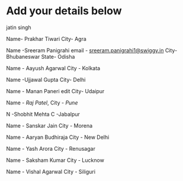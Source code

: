 # Add your details below
jatin singh

Name- Prakhar Tiwari
City- Agra

Name -Sreeram Panigrahi email - sreeram.panigrahi1@swiggy.in
City- Bhubaneswar
State- Odisha

Name - Aayush Agarwal
City - Kolkata

Name -Ujjawal Gupta
City- Delhi

Name - Manan Paneri edit
City- Udaipur

Name - *Raj Patel*, City - *Pune*

N -Shobhit Mehta
C -Jabalpur

Name - Sanskar Jain
City - Morena

Name - Aaryan Budhiraja
City - New Delhi

Name - Yash Arora
City - Renusagar

Name - Saksham Kumar
City - Lucknow

Name - Vishal Agarwal
City - Siliguri